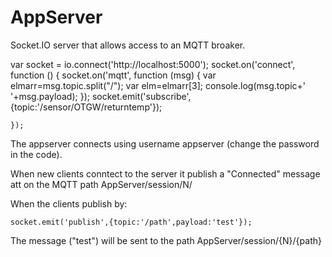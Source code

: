 AppServer
===========

Socket.IO server that allows access to an MQTT broaker. 


  var socket = io.connect('http://localhost:5000');
    socket.on('connect', function () {
      socket.on('mqtt', function (msg) {
        var elmarr=msg.topic.split("/");
        var elm=elmarr[3];
        console.log(msg.topic+' '+msg.payload);
      });
      socket.emit('subscribe',{topic:'/sensor/OTGW/returntemp'});
     
    }); 

 

The appserver connects using username appserver (change the password in the code).

When new clients conntect to the server it publish a "Connected" message att on the MQTT path AppServer/session/N/

When the clients publish by:

    socket.emit('publish',{topic:'/path',payload:'test'});

The message ("test") will be sent to the path AppServer/session/{N}/{path} 


